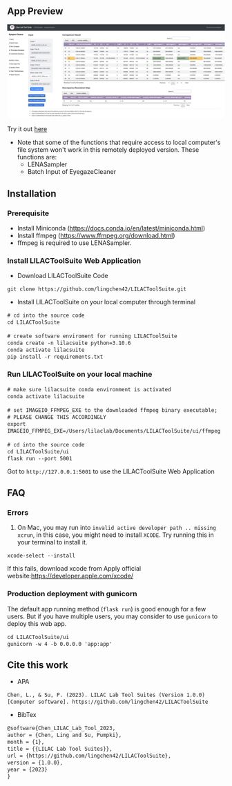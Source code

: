 ## App Preview

![preview](https://github.com/lingchen42/LILACToolSuite/blob/main/assets/AppPreview.png)

Try it out [here](http://3.21.40.13:8000/eyegazecleaner/input) 

* Note that some of the functions that require access to local computer's file system won't work in this remotely deployed version. These functions are:
  * LENASampler
  * Batch Input of EyegazeCleaner

## Installation

### Prerequisite
* Install Miniconda (https://docs.conda.io/en/latest/miniconda.html)
* Install ffmpeg (https://www.ffmpeg.org/download.html)
 * ffmpeg is required to use LENASampler.


### Install LILACToolSuite Web Application
* Download LILACToolSuite Code
```
git clone https://github.com/lingchen42/LILACToolSuite.git
```

* Install LILACToolSuite on your local computer through terminal
```
# cd into the source code
cd LILACToolSuite 

# create software enviroment for running LILACToolSuite
conda create -n lilacsuite python=3.10.6
conda activate lilacsuite
pip install -r requirements.txt
```

### Run LILACToolSuite on your local machine
```
# make sure lilacsuite conda environment is activated
conda activate lilacsuite

# set IMAGEIO_FFMPEG_EXE to the downloaded ffmpeg binary executable; 
# PLEASE CHANGE THIS ACCORDINGLY
export IMAGEIO_FFMPEG_EXE=/Users/lilaclab/Documents/LILACToolSuite/ui/ffmpeg

# cd into the source code
cd LILACToolSuite/ui
flask run --port 5001
```
Got to `http://127.0.0.1:5001` to use the LILACToolSuite Web Application


## FAQ

### Errors
1. On Mac, you may run into `invalid active developer path .. missing xcrun`, in this case, you might need to install `XCODE`. Try running this in your terminal to install it.

```
xcode-select --install
```
If this fails, download xcode from Apply official website:https://developer.apple.com/xcode/


### Production deployment with gunicorn
The default app running method (`flask run`) is good enough for a few users. But if you have multiple users, you may consider to use `gunicorn` to deploy this web app.
```
cd LILACToolSuite/ui
gunicorn -w 4 -b 0.0.0.0 'app:app'
```


## Cite this work
* APA
```
Chen, L., & Su, P. (2023). LILAC Lab Tool Suites (Version 1.0.0) [Computer software]. https://github.com/lingchen42/LILACToolSuite
```

* BibTex
```
@software{Chen_LILAC_Lab_Tool_2023,
author = {Chen, Ling and Su, Pumpki},
month = {1},
title = {{LILAC Lab Tool Suites}},
url = {https://github.com/lingchen42/LILACToolSuite},
version = {1.0.0},
year = {2023}
}
```
